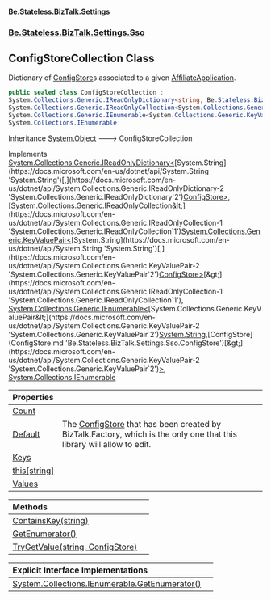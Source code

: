 #### [Be.Stateless.BizTalk.Settings](README.md 'README')
### [Be.Stateless.BizTalk.Settings.Sso](Be.Stateless.BizTalk.Settings.Sso.md 'Be.Stateless.BizTalk.Settings.Sso')

## ConfigStoreCollection Class

Dictionary of [ConfigStore](ConfigStore.md 'Be.Stateless.BizTalk.Settings.Sso.ConfigStore')s associated to a given [AffiliateApplication](AffiliateApplication.md 'Be.Stateless.BizTalk.Settings.Sso.AffiliateApplication').

```csharp
public sealed class ConfigStoreCollection :
System.Collections.Generic.IReadOnlyDictionary<string, Be.Stateless.BizTalk.Settings.Sso.ConfigStore>,
System.Collections.Generic.IReadOnlyCollection<System.Collections.Generic.KeyValuePair<string, Be.Stateless.BizTalk.Settings.Sso.ConfigStore>>,
System.Collections.Generic.IEnumerable<System.Collections.Generic.KeyValuePair<string, Be.Stateless.BizTalk.Settings.Sso.ConfigStore>>,
System.Collections.IEnumerable
```

Inheritance [System.Object](https://docs.microsoft.com/en-us/dotnet/api/System.Object 'System.Object') &#129106; ConfigStoreCollection

Implements [System.Collections.Generic.IReadOnlyDictionary&lt;](https://docs.microsoft.com/en-us/dotnet/api/System.Collections.Generic.IReadOnlyDictionary-2 'System.Collections.Generic.IReadOnlyDictionary`2')[System.String](https://docs.microsoft.com/en-us/dotnet/api/System.String 'System.String')[,](https://docs.microsoft.com/en-us/dotnet/api/System.Collections.Generic.IReadOnlyDictionary-2 'System.Collections.Generic.IReadOnlyDictionary`2')[ConfigStore](ConfigStore.md 'Be.Stateless.BizTalk.Settings.Sso.ConfigStore')[&gt;](https://docs.microsoft.com/en-us/dotnet/api/System.Collections.Generic.IReadOnlyDictionary-2 'System.Collections.Generic.IReadOnlyDictionary`2'), [System.Collections.Generic.IReadOnlyCollection&lt;](https://docs.microsoft.com/en-us/dotnet/api/System.Collections.Generic.IReadOnlyCollection-1 'System.Collections.Generic.IReadOnlyCollection`1')[System.Collections.Generic.KeyValuePair&lt;](https://docs.microsoft.com/en-us/dotnet/api/System.Collections.Generic.KeyValuePair-2 'System.Collections.Generic.KeyValuePair`2')[System.String](https://docs.microsoft.com/en-us/dotnet/api/System.String 'System.String')[,](https://docs.microsoft.com/en-us/dotnet/api/System.Collections.Generic.KeyValuePair-2 'System.Collections.Generic.KeyValuePair`2')[ConfigStore](ConfigStore.md 'Be.Stateless.BizTalk.Settings.Sso.ConfigStore')[&gt;](https://docs.microsoft.com/en-us/dotnet/api/System.Collections.Generic.KeyValuePair-2 'System.Collections.Generic.KeyValuePair`2')[&gt;](https://docs.microsoft.com/en-us/dotnet/api/System.Collections.Generic.IReadOnlyCollection-1 'System.Collections.Generic.IReadOnlyCollection`1'), [System.Collections.Generic.IEnumerable&lt;](https://docs.microsoft.com/en-us/dotnet/api/System.Collections.Generic.IEnumerable-1 'System.Collections.Generic.IEnumerable`1')[System.Collections.Generic.KeyValuePair&lt;](https://docs.microsoft.com/en-us/dotnet/api/System.Collections.Generic.KeyValuePair-2 'System.Collections.Generic.KeyValuePair`2')[System.String](https://docs.microsoft.com/en-us/dotnet/api/System.String 'System.String')[,](https://docs.microsoft.com/en-us/dotnet/api/System.Collections.Generic.KeyValuePair-2 'System.Collections.Generic.KeyValuePair`2')[ConfigStore](ConfigStore.md 'Be.Stateless.BizTalk.Settings.Sso.ConfigStore')[&gt;](https://docs.microsoft.com/en-us/dotnet/api/System.Collections.Generic.KeyValuePair-2 'System.Collections.Generic.KeyValuePair`2')[&gt;](https://docs.microsoft.com/en-us/dotnet/api/System.Collections.Generic.IEnumerable-1 'System.Collections.Generic.IEnumerable`1'), [System.Collections.IEnumerable](https://docs.microsoft.com/en-us/dotnet/api/System.Collections.IEnumerable 'System.Collections.IEnumerable')

| Properties | |
| :--- | :--- |
| [Count](ConfigStoreCollection.Count.md 'Be.Stateless.BizTalk.Settings.Sso.ConfigStoreCollection.Count') | |
| [Default](ConfigStoreCollection.Default.md 'Be.Stateless.BizTalk.Settings.Sso.ConfigStoreCollection.Default') | The [ConfigStore](ConfigStore.md 'Be.Stateless.BizTalk.Settings.Sso.ConfigStore') that has been created by BizTalk.Factory, which is the only one that this library will allow to edit. |
| [Keys](ConfigStoreCollection.Keys.md 'Be.Stateless.BizTalk.Settings.Sso.ConfigStoreCollection.Keys') | |
| [this[string]](ConfigStoreCollection.this[string].md 'Be.Stateless.BizTalk.Settings.Sso.ConfigStoreCollection.this[string]') | |
| [Values](ConfigStoreCollection.Values.md 'Be.Stateless.BizTalk.Settings.Sso.ConfigStoreCollection.Values') | |

| Methods | |
| :--- | :--- |
| [ContainsKey(string)](ConfigStoreCollection.ContainsKey(string).md 'Be.Stateless.BizTalk.Settings.Sso.ConfigStoreCollection.ContainsKey(string)') | |
| [GetEnumerator()](ConfigStoreCollection.GetEnumerator().md 'Be.Stateless.BizTalk.Settings.Sso.ConfigStoreCollection.GetEnumerator()') | |
| [TryGetValue(string, ConfigStore)](ConfigStoreCollection.TryGetValue(string,ConfigStore).md 'Be.Stateless.BizTalk.Settings.Sso.ConfigStoreCollection.TryGetValue(string, Be.Stateless.BizTalk.Settings.Sso.ConfigStore)') | |

| Explicit Interface Implementations | |
| :--- | :--- |
| [System.Collections.IEnumerable.GetEnumerator()](ConfigStoreCollection.System.Collections.IEnumerable.GetEnumerator().md 'Be.Stateless.BizTalk.Settings.Sso.ConfigStoreCollection.System.Collections.IEnumerable.GetEnumerator()') | |

